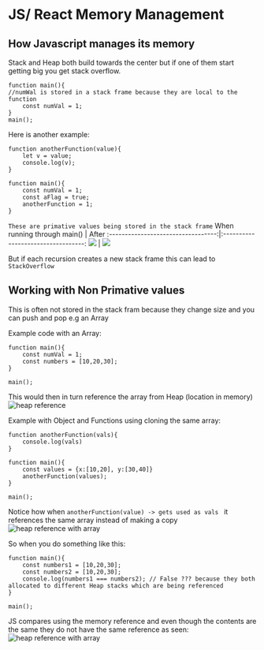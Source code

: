 # JS/ React Memory Management #

## How Javascript manages its memory ##
Stack and Heap both build towards the center but if one of them start getting big you get stack overflow.


```
function main(){
//numWal is stored in a stack frame because they are local to the function
    const numVal = 1;
}
main();
```

Here is another example:
```
function anotherFunction(value){
    let v = value;
    console.log(v);
}

function main(){
    const numVal = 1;
    const aFlag = true;
    anotherFunction = 1;
}
```
```These are primative values being stored in the stack frame```
When running through main()         |  After
:----------------------------------:|:----------------------------------:
![](/assets/stack-and-heap-1.png)   |  ![](/assets/stack-and-heap-2.png)

But if each recursion creates a new stack frame this can lead to ```StackOverflow```


## Working with Non Primative values ##
This is often not stored in the stack fram because they change size and you can push and pop e.g an Array

Example code with an Array:
```
function main(){
    const numVal = 1;
    const numbers = [10,20,30];
}

main();
```

This would then in turn reference the array from Heap (location in memory)
![heap reference](/assets/stack-and-heap-3.png)

Example with Object and Functions using cloning the same array:
```
function anotherFunction(vals){
    console.log(vals)
}

function main(){
    const values = {x:[10,20], y:[30,40]}
    anotherFunction(values);
}

main();
```

Notice how when ```anotherFunction(value) -> gets used as vals ``` it references the same array instead of making a copy
![heap reference with array](/assets/stack-and-heap-4.png)

So when you do something like this:
```
function main(){
    const numbers1 = [10,20,30];
    const numbers2 = [10,20,30];
    console.log(numbers1 === numbers2); // False ??? because they both allocated to different Heap stacks which are being referenced
}

main();
```
JS compares using the memory reference and even though the contents are the same they do not have the same reference as seen:
![heap reference with array](/assets/stack-and-heap-5.png)